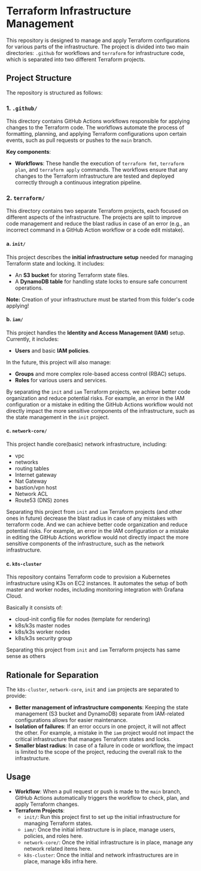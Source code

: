 # Terraform Infrastructure Management

This repository is designed to manage and apply Terraform configurations for various parts of the infrastructure. The project is divided into two main directories: `.github` for workflows and `terraform` for infrastructure code, which is separated into two different Terraform projects.

## Project Structure

The repository is structured as follows:

### 1. `.github/`
This directory contains GitHub Actions workflows responsible for applying changes to the Terraform code. The workflows automate the process of formatting, planning, and applying Terraform configurations upon certain events, such as pull requests or pushes to the `main` branch.

**Key components**:
- **Workflows**: These handle the execution of `terraform fmt`, `terraform plan`, and `terraform apply` commands. The workflows ensure that any changes to the Terraform infrastructure are tested and deployed correctly through a continuous integration pipeline.

### 2. `terraform/`
This directory contains two separate Terraform projects, each focused on different aspects of the infrastructure. The projects are split to improve code management and reduce the blast radius in case of an error (e.g., an incorrect command in a GitHub Action workflow or a code edit mistake).

#### a. `init/`
This project describes the **initial infrastructure setup** needed for managing Terraform state and locking. It includes:
- An **S3 bucket** for storing Terraform state files.
- A **DynamoDB table** for handling state locks to ensure safe concurrent operations.

**Note:** Creation of your infrastructure must be started from this folder's code applying!

#### b. `iam/`
This project handles the **Identity and Access Management (IAM)** setup. Currently, it includes:
- **Users** and basic **IAM policies**.

In the future, this project will also manage:
- **Groups** and more complex role-based access control (RBAC) setups.
- **Roles** for various users and services.

By separating the `init` and `iam` Terraform projects, we achieve better code organization and reduce potential risks. For example, an error in the IAM configuration or a mistake in editing the GitHub Actions workflow would not directly impact the more sensitive components of the infrastructure, such as the state management in the `init` project.

#### c. `network-core/`
This project handle core(basic) network infrastructure, including:
- vpc
- networks
- routing tables
- Internet gateway
- Nat Gateway
- bastion/vpn host
- Network ACL
- Route53 (DNS) zones

Separating this project from `init` and `iam` Terraform projects (and other ones in future) 
decrease the blast radius in case of any mistakes with terraform code.
And we can achieve better code organization and reduce potential risks. 
For example, an error in the IAM configuration or a mistake in editing the GitHub Actions workflow would not directly impact the more sensitive components of the infrastructure, such as the network infrastructure.

#### c. `k8s-cluster`
This repository contains Terraform code to provision a Kubernetes infrastructure using K3s on EC2 instances. 
It automates the setup of both master and worker nodes, including monitoring integration with Grafana Cloud.

Basically it consists of:
 - cloud-init config file for nodes (template for rendering)
 - k8s/k3s master nodes
 - k8s/k3s worker nodes
 - k8s/k3s security group

Separating this project from `init` and `iam` Terraform projects has same sense as others

## Rationale for Separation

The `k8s-cluster`, `network-core`, `init` and `iam` projects are separated to provide:
- **Better management of infrastructure components**: Keeping the state management (S3 bucket and DynamoDB) separate from IAM-related configurations allows for easier maintenance.
- **Isolation of failures**: If an error occurs in one project, it will not affect the other. For example, a mistake in the `iam` project would not impact the critical infrastructure that manages Terraform states and locks.
- **Smaller blast radius**: In case of a failure in code or workflow, the impact is limited to the scope of the project, reducing the overall risk to the infrastructure.

## Usage

- **Workflow**: When a pull request or push is made to the `main` branch, GitHub Actions automatically triggers the workflow to check, plan, and apply Terraform changes.
- **Terraform Projects**:
  - `init/`: Run this project first to set up the initial infrastructure for managing Terraform states.
  - `iam/`: Once the initial infrastructure is in place, manage users, policies, and roles here.
  - `network-core/`:  Once the initial infrastructure is in place, manage any network related items here.
  - `k8s-cluster`: Once the initial and network infrastructures are in place, manage k8s infra here.
